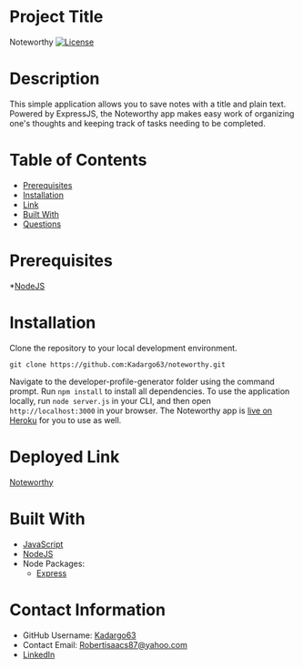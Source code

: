 
  # Project Title
  Noteworthy
  [![License](https://img.shields.io/badge/License-Apache%202.0-blue.svg)](https://opensource.org/licenses/Apache-2.0)

  # Description
  This simple application allows you to save notes with a title and plain text. Powered by ExpressJS, the Noteworthy app makes easy work of organizing one's thoughts and keeping track of tasks needing to be completed.

  # Table of Contents 
  * [Prerequisites](#-Prerequisites)
  * [Installation](#-Installation)
  * [Link](#-Deployed-Link)
  * [Built With](#Built-With)
  * [Questions](#-Contact-Information)
      
  # Prerequisites
  *[NodeJS](https://nodejs.org/)

  # Installation
  Clone the repository to your local development environment.
  ```
  git clone https://github.com:Kadargo63/noteworthy.git
  ```
  Navigate to the developer-profile-generator folder using the command prompt. 
  Run `npm install` to install all dependencies. To use the application locally, run `node server.js` in your CLI, and then open `http://localhost:3000` in your browser. The Noteworthy app is [live on Heroku](https://pure-headland-33466.herokuapp.com/) for you to use as well.
  
  # Deployed Link
  [Noteworthy](https://pure-headland-33466.herokuapp.com/)

  # Built With
  * [JavaScript](https://developer.mozilla.org/en-US/docs/Web/JavaScript)
  * [NodeJS](https://nodejs.org/)
  * Node Packages:
    * [Express](https://www.npmjs.com/package/express)
  
  # Contact Information 
  * GitHub Username: [Kadargo63](https://github.com/kadargo63)
  * Contact Email: Robertisaacs87@yahoo.com
  * [LinkedIn](https://www.linkedin.com/in/robert-isaacs-165747106/)
  
  